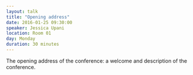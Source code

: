 ```yaml
---
layout: talk
title: "Opening address"
date: 2016-01-25 09:30:00
speaker: Jessica Upani
location: Room 01
day: Monday
duration: 30 minutes
---
```


The opening address of the conference: a welcome and description of the
conference.
